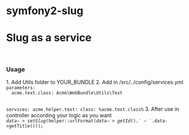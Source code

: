 symfony2-slug
=============
<h1>Slug as a service</h1>
<br>
<h3>Usage</h3>
1. Add Utils folder to YOUR_BUNDLE
2. Add in /src/../config/services.yml <br />
<code>parameters:
  acme.text.class: Acme\WebBundle\Utils\Text

services:
  acme.helper.text:
    class: %acme.text.class%</code>
3. After use in controller according your logic as you want <br />
<code>$data->setSlug($helper::urlFormat($data->getId().'-'.$data->getTitle()));</code>

